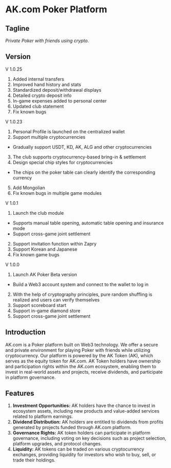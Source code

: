 # AK.com Poker Platform

## Tagline
*Private Poker with friends using crypto.*

## Version

V 1.0.25
1. Added internal transfers
2. Improved hand history and stats
3. Standardized deposit/withdrawal displays
4. Detailed crypto deposit info
5. In-game expenses added to personal center
6. Updated club statement
7. Fix known bugs

V 1.0.23
1. Personal Profile is launched on the centralized wallet
2. Support multiple cryptocurrencies
- Gradually support USDT, KD, AK, ALG and other cryptocurrencies
3. The club supports cryptocurrency-based bring-in & settlement
4. Design special chip styles for cryptocurrencies
- The chips on the poker table can clearly identify the corresponding currency
5. Add Mongolian
6. Fix known bugs in multiple game modules

V 1.0.1
1. Launch the club module
- Supports manual table opening, automatic table opening and insurance mode
- Support cross-game joint settlement
2. Support invitation function within Zapry
3. Support Korean and Japanese
4. Fix known game bugs
  
V 1.0.0
1. Launch AK Poker Beta version
- Build a Web3 account system and connect to the wallet to log in
2. With the help of cryptography principles, pure random shuffling is realized and users can verify themselves
3. Support scoreboard start
4. Support in-game diamond store
5. Support cross-game joint settlement

## Introduction
AK.com is a Poker platform built on Web3 technology. We offer a secure and private environment for playing Poker with friends while utilizing cryptocurrency. Our platform is powered by the AK Token (AK), which serves as the equity token for AK.com. AK Token holders have ownership and participation rights within the AK.com ecosystem, enabling them to invest in real-world assets and projects, receive dividends, and participate in platform governance.

## Features
1. **Investment Opportunities:** AK holders have the chance to invest in ecosystem assets, including new products and value-added services related to platform earnings.
2. **Dividend Distribution:** AK holders are entitled to dividends from profits generated by projects funded through AK.com platform.
3. **Governance Rights:** AK token holders can participate in platform governance, including voting on key decisions such as project selection, platform upgrades, and protocol changes.
4. **Liquidity:** AK tokens can be traded on various cryptocurrency exchanges, providing liquidity for investors who wish to buy, sell, or trade their holdings.


<!--
**We are working hard to build AK.com, so please stay tuned**
-->
